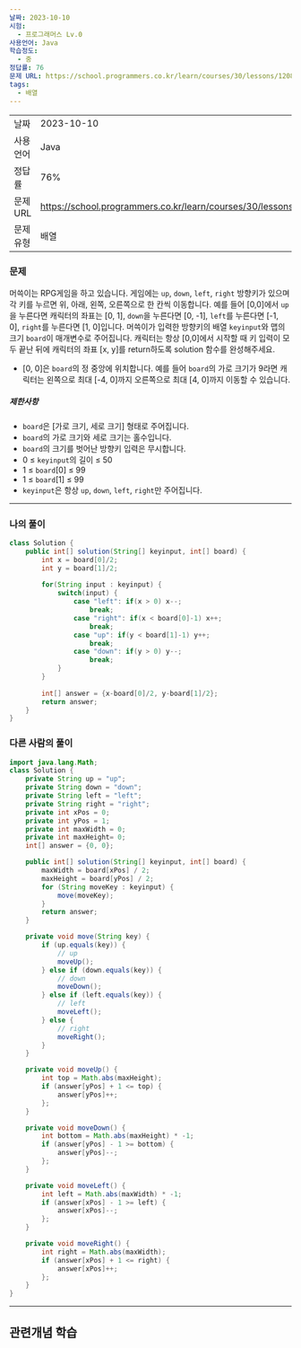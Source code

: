 ```yaml
---
날짜: 2023-10-10
시험:
  - 프로그래머스 Lv.0
사용언어: Java
학습정도:
  - 중
정답률: 76
문제 URL: https://school.programmers.co.kr/learn/courses/30/lessons/120861
tags:
  - 배열
---
```

| | |
|---|---|
|날짜| 2023-10-10|
|사용언어| Java|
|정답률| 76%|
|문제 URL| https://school.programmers.co.kr/learn/courses/30/lessons/120861|
|문제유형| 배열|

### 문제

머쓱이는 RPG게임을 하고 있습니다. 게임에는 `up`, `down`, `left`, `right` 방향키가 있으며 각 키를 누르면 위, 아래, 왼쪽, 오른쪽으로 한 칸씩 이동합니다. 예를 들어 [0,0]에서 `up`을 누른다면 캐릭터의 좌표는 [0, 1], `down`을 누른다면 [0, -1], `left`를 누른다면 [-1, 0], `right`를 누른다면 [1, 0]입니다. 머쓱이가 입력한 방향키의 배열 `keyinput`와 맵의 크기 `board`이 매개변수로 주어집니다. 캐릭터는 항상 [0,0]에서 시작할 때 키 입력이 모두 끝난 뒤에 캐릭터의 좌표 [x, y]를 return하도록 solution 함수를 완성해주세요.

- [0, 0]은 `board`의 정 중앙에 위치합니다. 예를 들어 `board`의 가로 크기가 9라면 캐릭터는 왼쪽으로 최대 [-4, 0]까지 오른쪽으로 최대 [4, 0]까지 이동할 수 있습니다.

##### 제한사항

- `board`은 [가로 크기, 세로 크기] 형태로 주어집니다.
- `board`의 가로 크기와 세로 크기는 홀수입니다.
- `board`의 크기를 벗어난 방향키 입력은 무시합니다.
- 0 ≤ `keyinput`의 길이 ≤ 50
- 1 ≤ `board`[0] ≤ 99
- 1 ≤ `board`[1] ≤ 99
- `keyinput`은 항상 `up`, `down`, `left`, `right`만 주어집니다.

---
### 나의 풀이

```java
class Solution {
    public int[] solution(String[] keyinput, int[] board) {
        int x = board[0]/2;
        int y = board[1]/2;
        
        for(String input : keyinput) {
            switch(input) {
                case "left": if(x > 0) x--;
                    break;
                case "right": if(x < board[0]-1) x++;
                    break;
                case "up": if(y < board[1]-1) y++;
                    break;
                case "down": if(y > 0) y--;
                    break;
            }
        }
        
        int[] answer = {x-board[0]/2, y-board[1]/2};
        return answer;
    }
}
```

### 다른 사람의 풀이

```java
import java.lang.Math;
class Solution {
    private String up = "up";
    private String down = "down";
    private String left = "left";
    private String right = "right";
    private int xPos = 0;
    private int yPos = 1;
    private int maxWidth = 0;
    private int maxHeight= 0;
    int[] answer = {0, 0};

    public int[] solution(String[] keyinput, int[] board) {
        maxWidth = board[xPos] / 2;
        maxHeight = board[yPos] / 2;
        for (String moveKey : keyinput) {
            move(moveKey);
        }
        return answer;
    }

    private void move(String key) {
        if (up.equals(key)) {
            // up
            moveUp();
        } else if (down.equals(key)) {
            // down
            moveDown();
        } else if (left.equals(key)) {
            // left
            moveLeft();
        } else {
            // right
            moveRight();
        }
    }

    private void moveUp() {
        int top = Math.abs(maxHeight);
        if (answer[yPos] + 1 <= top) {
            answer[yPos]++;
        };
    }

    private void moveDown() {
        int bottom = Math.abs(maxHeight) * -1;
        if (answer[yPos] - 1 >= bottom) {
            answer[yPos]--;
        };
    }

    private void moveLeft() {
        int left = Math.abs(maxWidth) * -1;
        if (answer[xPos] - 1 >= left) {
            answer[xPos]--;
        };
    }

    private void moveRight() {
        int right = Math.abs(maxWidth);
        if (answer[xPos] + 1 <= right) {
            answer[xPos]++;
        };
    }
}
```

---
## 관련개념 학습
